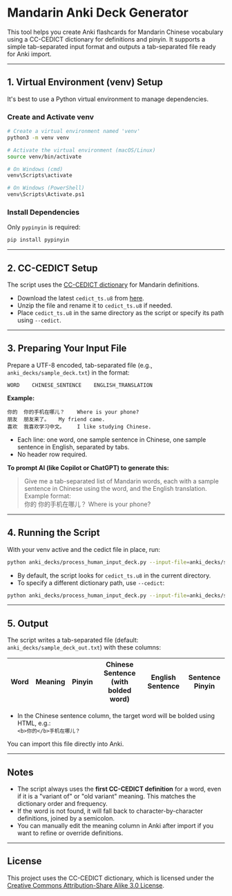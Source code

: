 # Mandarin Anki Deck Generator

This tool helps you create Anki flashcards for Mandarin Chinese vocabulary using a CC-CEDICT dictionary for definitions and pinyin. It supports a simple tab-separated input format and outputs a tab-separated file ready for Anki import.

---

## 1. Virtual Environment (venv) Setup

It's best to use a Python virtual environment to manage dependencies.

### Create and Activate venv

```bash
# Create a virtual environment named 'venv'
python3 -m venv venv

# Activate the virtual environment (macOS/Linux)
source venv/bin/activate

# On Windows (cmd)
venv\Scripts\activate

# On Windows (PowerShell)
venv\Scripts\Activate.ps1
```

### Install Dependencies

Only `pypinyin` is required:

```bash
pip install pypinyin
```

---

## 2. CC-CEDICT Setup

The script uses the [CC-CEDICT dictionary](https://www.mdbg.net/chinese/dictionary?page=cc-cedict) for Mandarin definitions.

- Download the latest `cedict_ts.u8` from [here](https://www.mdbg.net/chinese/export/cedict/cedict_1_0_ts_utf-8_mdbg.txt.gz).
- Unzip the file and rename it to `cedict_ts.u8` if needed.
- Place `cedict_ts.u8` in the same directory as the script or specify its path using `--cedict`.

---

## 3. Preparing Your Input File

Prepare a UTF-8 encoded, tab-separated file (e.g., `anki_decks/sample_deck.txt`) in the format:

```
WORD    CHINESE_SENTENCE    ENGLISH_TRANSLATION
```

**Example:**
```
你的	你的手机在哪儿？	Where is your phone?
朋友	朋友来了。	My friend came.
喜欢	我喜欢学习中文。	I like studying Chinese.
```

- Each line: one word, one sample sentence in Chinese, one sample sentence in English, separated by tabs.
- No header row required.

**To prompt AI (like Copilot or ChatGPT) to generate this:**
> Give me a tab-separated list of Mandarin words, each with a sample sentence in Chinese using the word, and the English translation. Example format:  
> 你的	你的手机在哪儿？	Where is your phone?

---

## 4. Running the Script

With your venv active and the cedict file in place, run:

```bash
python anki_decks/process_human_input_deck.py --input-file=anki_decks/sample_deck.txt --output-file=anki_decks/sample_deck_out.txt
```

- By default, the script looks for `cedict_ts.u8` in the current directory.
- To specify a different dictionary path, use `--cedict`:

```bash
python anki_decks/process_human_input_deck.py --input-file=anki_decks/sample_deck.txt --output-file=anki_decks/sample_deck_out.txt --cedict=/path/to/cedict_ts.u8
```

---

## 5. Output

The script writes a tab-separated file (default: `anki_decks/sample_deck_out.txt`) with these columns:

| Word | Meaning | Pinyin | Chinese Sentence (with bolded word) | English Sentence | Sentence Pinyin |
|------|---------|--------|-------------------------------------|------------------|----------------|

- In the Chinese sentence column, the target word will be bolded using HTML, e.g.:  
  `<b>你的</b>手机在哪儿？`

You can import this file directly into Anki.

---

## Notes

- The script always uses the **first CC-CEDICT definition** for a word, even if it is a "variant of" or "old variant" meaning. This matches the dictionary order and frequency.
- If the word is not found, it will fall back to character-by-character definitions, joined by a semicolon.
- You can manually edit the meaning column in Anki after import if you want to refine or override definitions.

---

## License

This project uses the CC-CEDICT dictionary, which is licensed under the [Creative Commons Attribution-Share Alike 3.0 License](https://creativecommons.org/licenses/by-sa/3.0/).